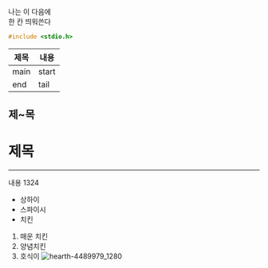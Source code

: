 나는 이 다음에<br>
한 칸 띄워쓴다 <br>

```cpp
#include <stdio.h>
```

|제목|내용|
|---|---|
|main|start|
|end|tail|

## 제~목
# 제목
---
내용 1324
* 상하이
* 스파이시
* 치킨
1. 매운 치킨
2. 양념치킨
3. 호식이
![hearth-4489979_1280](https://github.com/jh128Choi/readme-1122/assets/138538653/398dd8d1-7ecc-417e-8eaf-6505283e8b11)
